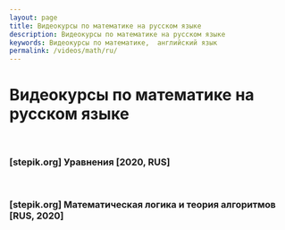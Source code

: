 ```yaml
---
layout: page
title: Видеокурсы по математике на русском языке
description: Видеокурсы по математике на русском языке
keywords: Видеокурсы по математике,  английский язык
permalink: /videos/math/ru/
---
```


# Видеокурсы по математике на русском языке

<br/>

### [stepik.org] Уравнения [2020, RUS]

<br/>

### [stepik.org] Математическая логика и теория алгоритмов [RUS, 2020]
